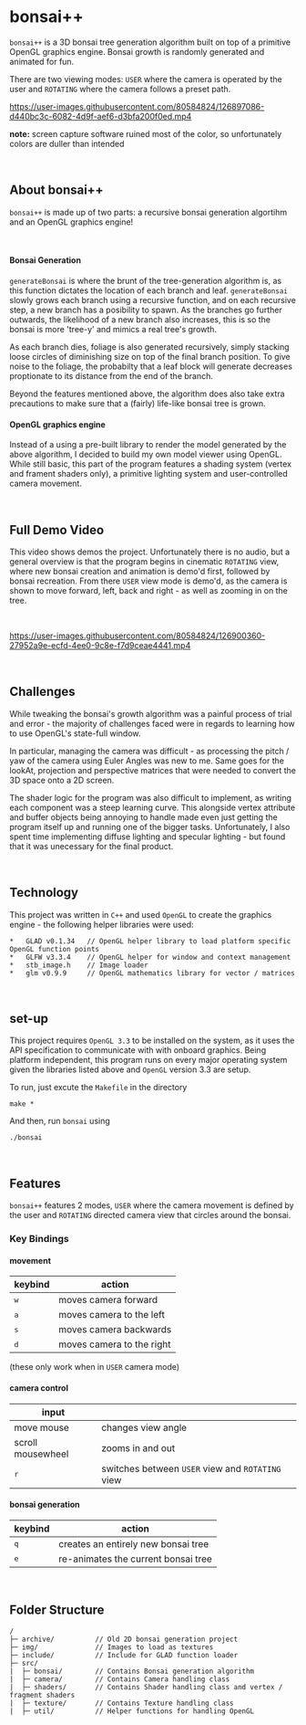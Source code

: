 # bonsai++

`bonsai++` is a 3D bonsai tree generation algorithm built on top of a primitive OpenGL graphics engine. Bonsai growth is randomly generated and animated for fun.  

There are two viewing modes: `USER` where the camera is operated by the user and `ROTATING` where the camera follows a preset path. 


https://user-images.githubusercontent.com/80584824/126897086-d440bc3c-6082-4d9f-aef6-d3bfa200f0ed.mp4

**note:** screen capture software ruined most of the color, so unfortunately colors are duller than intended

<br>

## About bonsai++
`bonsai++` is made up of two parts: a recursive bonsai generation algortihm and an OpenGL graphics engine!  

<br>

#### Bonsai Generation 
`generateBonsai` is where the brunt of the tree-generation algorithm is, as this function dictates the location of each branch and leaf. `generateBonsai` slowly grows each branch using a recursive function, and on each recursive step, a new branch has a posibility to spawn. As the branches go further outwards, the likelihood of a new branch also increases, this is so the bonsai is more 'tree-y' and mimics a real tree's growth.

As each branch dies, foliage is also generated recursively, simply stacking loose circles of diminishing size on top of the final branch position. To give noise to the foliage, the probabilty that a leaf block will generate decreases proptionate to its distance from the end of the branch. 

Beyond the features mentioned above, the algorithm does also take extra precautions to make sure that a (fairly) life-like bonsai tree is grown.

#### OpenGL graphics engine
Instead of a using a pre-built library to render the model generated by the above algorithm, I decided to build my own model viewer using OpenGL. While still basic, this part of the program features a shading system (vertex and frament shaders only), a primitive lighting system and user-controlled camera movement. 

<br>

## Full Demo Video
This video shows demos the project. Unfortunately there is no audio, but a general overview is that the program begins in cinematic `ROTATING` view, where new bonsai creation and animation is demo'd first, followed by bonsai recreation. From there `USER` view mode is demo'd, as the camera is shown to move forward, left, back and right - as well as zooming in on the tree.

<br>

https://user-images.githubusercontent.com/80584824/126900360-27952a9e-ecfd-4ee0-9c8e-f7d9ceae4441.mp4

<br>

## Challenges
While tweaking the bonsai's growth algorithm was a painful process of trial and error - the majority of challenges faced were in regards to learning how to use OpenGL's state-full window. 

In particular, managing the camera was difficult - as processing the pitch / yaw of the camera using Euler Angles was new to me. Same goes for the lookAt, projection and perspective matrices that were needed to convert the 3D space onto a 2D screen.

The shader logic for the program was also difficult to implement, as writing each component was a steep learning curve. This alongside vertex attribute and buffer objects being annoying to handle made even just getting the program itself up and running one of the bigger tasks. Unfortunately, I also spent time implementing diffuse lighting and specular lighting - but found that it was unecessary for the final product.

<br>

## Technology
This project was written in `C++` and used `OpenGL` to create the graphics engine - the following helper libraries were used:

```
*   GLAD v0.1.34   // OpenGL helper library to load platform specific OpenGL function points 
*   GLFW v3.3.4    // OpenGL helper for window and context management
*   stb_image.h    // Image loader 
*   glm v0.9.9     // OpenGL mathematics library for vector / matrices 
```

<br>

## set-up
This project requires `OpenGL 3.3` to be installed on the system, as it uses the API specification to communicate with with onboard graphics. Being platform independent, this program runs on every major operating system given the libraries listed above and `OpenGL` version 3.3 are setup. 



To run, just excute the `Makefile` in the directory

```
make *
```

And then, run `bonsai` using

```
./bonsai
```

<br>

## Features

`bonsai++` features 2 modes, `USER` where the camera movement is defined by the user and `ROTATING` directed camera view that circles around the bonsai.



### Key Bindings

#### movement

| keybind      | action                    |
| ------------ | ------------------------- |
| <kbd>w</kbd> | moves camera forward      |
| <kbd>a</kbd> | moves camera to the left  |
| <kbd>s</kbd> | moves camera backwards    |
| <kbd>d</kbd> | moves camera to the right |

(these only work when in `USER` camera mode)



#### camera control

| input             |                                                  |
| ----------------- | ------------------------------------------------ |
| move mouse        | changes view angle                               |
| scroll mousewheel | zooms in and out                                 |
| <kbd>r</kbd>      | switches between `USER` view and `ROTATING` view |



#### bonsai generation

| keybind      | action                              |
| ------------ | ----------------------------------- |
| <kbd>q</kbd> | creates an entirely new bonsai tree |
| <kbd>e</kbd> | re-animates the current bonsai tree |

<br>

## Folder Structure
```
/
├─ archive/          // Old 2D bonsai generation project
├─ img/              // Images to load as textures
├─ include/          // Include for GLAD function loader
├─ src/              
|  ├─ bonsai/        // Contains Bonsai generation algorithm 
|  ├─ camera/        // Contains Camera handling class
|  ├─ shaders/       // Contains Shader handling class and vertex / fragment shaders
|  ├─ texture/       // Contains Texture handling class
|  ├─ util/          // Helper functions for handling OpenGL
```
